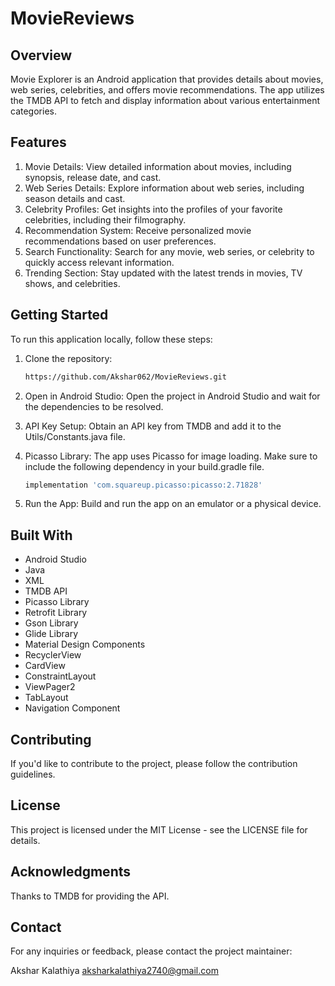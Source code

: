# MovieReviews

## Overview

Movie Explorer is an Android application that provides details about movies, web series, celebrities, and offers movie recommendations. The app utilizes the TMDB API to fetch and display information about various entertainment categories.

## Features

1. Movie Details: View detailed information about movies, including synopsis, release date, and cast.
2. Web Series Details: Explore information about web series, including season details and cast.
3. Celebrity Profiles: Get insights into the profiles of your favorite celebrities, including their filmography.
4. Recommendation System: Receive personalized movie recommendations based on user preferences.
5. Search Functionality: Search for any movie, web series, or celebrity to quickly access relevant information.
6. Trending Section: Stay updated with the latest trends in movies, TV shows, and celebrities.

## Getting Started

To run this application locally, follow these steps:

1. Clone the repository:

    ```bash
    https://github.com/Akshar062/MovieReviews.git

2. Open in Android Studio:
    Open the project in Android Studio and wait for the dependencies to be resolved.

3. API Key Setup:
    Obtain an API key from TMDB and add it to the Utils/Constants.java file.

4. Picasso Library:
    The app uses Picasso for image loading. Make sure to include the following dependency in your build.gradle file.

    ```gradle
    implementation 'com.squareup.picasso:picasso:2.71828'

5. Run the App:
    Build and run the app on an emulator or a physical device.


## Built With
    
- Android Studio
- Java
- XML
- TMDB API
- Picasso Library
- Retrofit Library
- Gson Library
- Glide Library
- Material Design Components
- RecyclerView
- CardView
- ConstraintLayout
- ViewPager2
- TabLayout
- Navigation Component

## Contributing
If you'd like to contribute to the project, please follow the contribution guidelines.

## License
This project is licensed under the MIT License - see the LICENSE file for details.

## Acknowledgments
Thanks to TMDB for providing the API.

## Contact
For any inquiries or feedback, please contact the project maintainer:

Akshar Kalathiya 
aksharkalathiya2740@gmail.com 


